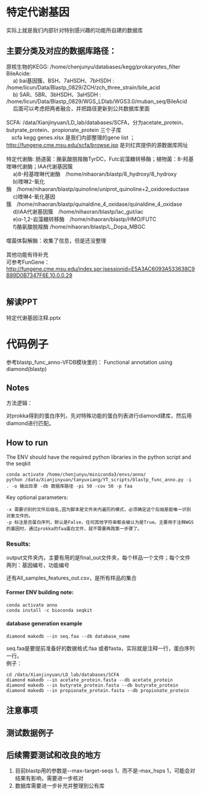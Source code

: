 # 特定代谢基因
实际上就是我们内部针对特别感兴趣的功能所自建的数据库

## 主要分类及对应的数据库路径：
原核生物的KEGG: /home/chenjunyu/databases/kegg/prokaryotes_filter <br>
BileAcide: <br>
&emsp;  a) bai基因簇、BSH、7aHSDH、7bHSDH : /home/licun/Data/Blastp_0829/ZCH/zch_three_strain/bile_acid <br>
&emsp;  b) 5AR、5BR、3bHSDH、3aHSDH : /home/licun/Data/Blastp_0829/WGS_LDlab/WGS3.0/muban_seq/BileAcid <br>
&emsp;  后面可以考虑把两者融合，并把路径更新到公共数据库里面<br>
<br>
SCFA: /data/Xianjinyuan/LD_lab/databases/SCFA，分为acetate_protein、butyrate_protein、propionate_protein 三个子库<br>
&emsp;scfa kegg genes.xlsx 是我们内部整理的gene list ； http://fungene.cme.msu.edu/scfa/browse.jsp 是刘红宾提供的源数据库网址 <br>
<br>
特定代谢酶: 肠道菌：酪氨酸脱羧酶TyrDC，Futc岩藻糖转移酶；植物菌：8-羟基喹啉代谢酶；IAA代谢基因簇<br>
&emsp;  a)8-羟基喹啉代谢酶&emsp;/home/nihaoran/blastp/8_hydroxy/8_hydroxy<br>
&emsp;  b)喹啉2-氧化酶&emsp;/home/nihaoran/blastp/quinoline/uniprot_quinoline+2_oxidoreductase<br>
&emsp;  c)喹啉4-氧化基因簇&emsp;/home/nihaoran/blastp/quinaldine_4_oxidase/quinaldine_4_oxidase<br>
&emsp;  d)IAA代谢基因簇&emsp;/home/nihaoran/blastp/lac_gut/iac<br>
&emsp;  e)α-1,2-岩藻糖转移酶&emsp;/home/nihaoran/blastp/HMO/FUTC<br>
&emsp;  f)酪氨酸脱羧酶  /home/nihaoran/blastp/L_Dopa_MBGC<br>
<br>
噬菌体裂解酶：收集了信息，但是还没整理<br>
<br>
其他功能有待补充 <br>
可参考FunGene：http://fungene.cme.msu.edu/index.spr;jsessionid=E5A3AC6093A533638C9B89D0B7347F6E.10.0.0.29<br>
<br>

## 解读PPT
特定代谢基因注释.pptx

# 代码例子
参考blastp_func_anno-VFDB模块里的： Functional annotation using diamond(blastp) 

## Notes

方法逻辑：

对prokka得到的蛋白序列，先对特殊功能的蛋白列表进行diamond建库，然后用diamond进行匹配。<br>


## How to run

The ENV should have the required python libraries in the python script and the seqkit

```
conda activate /home/chenjunyu/miniconda3/envs/anno/
python /data/Xianjinyuan/tanyuxiang/YT_scripts/blastp_func_anno.py -i . -o 输出目录 -db 数据库路径 -pi 50 -cov 50 -p faa
```

Key optional parameters:

```
-x 需要识别的文件后缀名,因为脚本是文件夹内遍历的模式，必须确定这个后缀是能唯一识别对象文件的。
-p 标注是否蛋白序列，默认是False，任何其他字符串都会被认为是True。主要用于注释WGS的基因时，通过prokka的faa蛋白文件，就不需要再跑第一步骤了。
```

### Results:

output文件夹内，主要有用的是final_out文件夹，每个样品一个文件；每个文件两列：基因编号，功能编号

还有All_samples_features_out.csv，是所有样品的集合

#### Former ENV building note:
```
conda activate anno
conda install -c bioconda seqkit
```

#### database generation example
```
diamond makedb --in seq.faa --db database_name
```
seq.faa是要提前准备好的数据格式:faa 或者fasta，实际就是注释一行，蛋白序列一行。<br>
例子：<br>
```
cd /data/Xianjinyuan/LD_lab/databases/SCFA
diamond makedb --in acetate_protein.fasta --db acetate_protein
diamond makedb --in butyrate_protein.fasta --db butyrate_protein
diamond makedb --in propionate_protein.fasta --db propionate_protein
```

## 注意事项

## 测试数据例子

## 后续需要测试和改良的地方
1. 目前blastp用的参数是--max-target-seqs 1，而不是-max_hsps 1，可能会对结果有影响，需要进一步核对
2. 数据库需要进一步补充并整理到公有库
